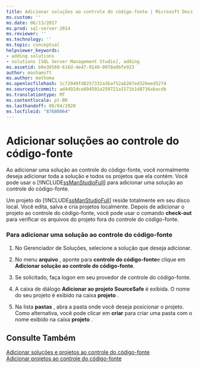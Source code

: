 ```yaml
---
title: Adicionar soluções ao controle do código-fonte | Microsoft Docs
ms.custom: ''
ms.date: 06/13/2017
ms.prod: sql-server-2014
ms.reviewer: ''
ms.technology: ''
ms.topic: conceptual
helpviewer_keywords:
- adding solutions
- solutions [SQL Server Management Studio], adding
ms.assetid: b9e36569-616d-4e47-9140-0978a9bfe923
author: mashamsft
ms.author: mathoma
ms.openlocfilehash: 1c72949fd8257332a36af52ab287ed326eed5274
ms.sourcegitcommit: ad4d92dce894592a259721a1571b1d8736abacdb
ms.translationtype: MT
ms.contentlocale: pt-BR
ms.lasthandoff: 08/04/2020
ms.locfileid: "87680064"
---
```

# <a name="add-solutions-to-source-control"></a>Adicionar soluções ao controle do código-fonte
  Ao adicionar uma solução ao controle do código-fonte, você normalmente deseja adicionar toda a solução e todos os projetos que ela contém. Você pode usar o [!INCLUDE[ssManStudioFull](../includes/ssmanstudiofull-md.md)] para adicionar uma solução ao controle do código-fonte.  
  
 Um projeto do [!INCLUDE[ssManStudioFull](../includes/ssmanstudiofull-md.md)] reside totalmente em seu disco local. Você edita, salva e cria projetos localmente. Depois de adicionar o projeto ao controle do código-fonte, você pode usar o comando **check-out** para verificar os arquivos do projeto fora do controle do código-fonte.  
  
### <a name="to-add-a-solution-to-source-control"></a>Para adicionar uma solução ao controle do código-fonte  
  
1.  No Gerenciador de Soluções, selecione a solução que deseja adicionar.  
  
2.  No menu **arquivo** , aponte para **controle do código-fonte**e clique em **Adicionar solução ao controle do código-fonte**.  
  
3.  Se solicitado, faça logon em seu provedor de controle do código-fonte.  
  
4.  A caixa de diálogo **Adicionar ao projeto SourceSafe** é exibida. O nome do seu projeto é exibido na caixa **projeto** .  
  
5.  Na lista **pastas** , abra a pasta onde você deseja posicionar o projeto. Como alternativa, você pode clicar em **criar** para criar uma pasta com o nome exibido na caixa **projeto** .  
  
## <a name="see-also"></a>Consulte Também  
 [Adicionar soluções e projetos ao controle do código-fonte](../../2014/database-engine/add-solutions-and-projects-to-source-control.md)   
 [Adicionar projetos ao controle do código-fonte](../../2014/database-engine/add-projects-to-source-control.md)  
  
  

